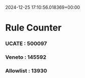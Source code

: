 2024-12-25 17:10:56.018369+00:00
# Rule Counter 
 ### UCATE : 500097

 ### Veneto : 145592

 ### Allowlist : 13930